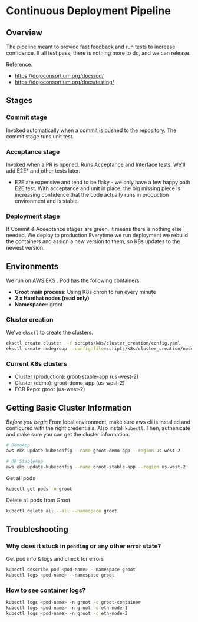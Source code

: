 # Continuous Deployment Pipeline

## Overview

The pipeline meant to provide fast feedback and run tests to increase confidence. If all test pass, there is nothing more to do, and we can release.

Reference: 
- https://dojoconsortium.org/docs/cd/
- https://dojoconsortium.org/docs/testing/

## Stages

### Commit stage

Invoked automatically when a commit is pushed to the repository. The commit stage runs unit test.

### Acceptance stage

Invoked when a PR is opened. Runs Acceptance and Interface tests.
We'll add E2E* and other tests later.

* E2E are expensive and tend to be flaky - we only have a few happy path E2E test. With acceptance and unit in place, the big missing piece is increasing confidence that the code actually runs in production environment and is stable.

### Deployment stage

If Commit & Aceeptance stages are green, it means there is nothing else needed. We deploy to production
Everytime we run deployment we rebuild the containers and assign a new version to them, so K8s updates to the newest version.

## Environments

We run on AWS EKS . Pod has the following containers
- **Groot main process**: Using K8s chron to run every minute
- **2 x Hardhat nodes (read only)**
- **Namespace:**: groot


### Cluster creation
We've `eksctl` to create the clusters. 

```bash
eksctl create cluster  -f scripts/k8s/cluster_creation/config.yaml
eksctl create nodegroup --config-file=scripts/k8s/cluster_creation/node-creation.yaml
```

### Current K8s clusters
- Cluster (production): groot-stable-app (us-west-2)
- Cluster (demo): groot-demo-app (us-west-2)
- ECR Repo: groot (us-west-2)

## Getting Basic Cluster Information

_*Before you begin*_
From local environment, make sure aws cli is installed and configured with the right credentials. Also install `kubectl`.
Then, authenicate and make sure you can get the cluster information.

```bash
# DemoApp
aws eks update-kubeconfig --name groot-demo-app --region us-west-2
```
```bash
# OR StableApp
aws eks update-kubeconfig --name groot-stable-app --region us-west-2
```

Get all pods
```bash
kubectl get pods -n groot
```

Delete  all pods from Groot
```bash
kubectl delete all --all --namespace groot
```

## Troubleshooting

### Why does it stuck in `pending` or any other error state?

Get pod info & logs and check for errors
```bash
kubectl describe pod <pod-name> --namespace groot
kubectl logs <pod-name> --namespace groot
```

### How to see container logs?

```bash
kubectl logs <pod-name> -n groot -c groot-container
kubectl logs <pod-name> -n groot -c eth-node-1
kubectl logs <pod-name> -n groot -c eth-node-2
```